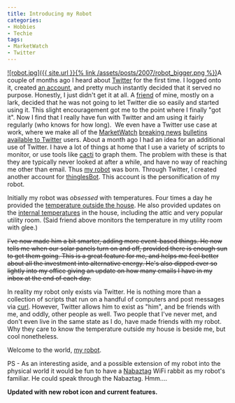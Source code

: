 ```yaml
---
title: Introducing my Robot
categories:
- Hobbies
- Techie
tags:
- MarketWatch
- Twitter
---
```


[![robot.jpg]({{ site.url }}{% link /assets/posts/2007/robot_bigger.png %})](http://twitter.com/thinglesBot)A couple of months ago I heard about [Twitter](http://twitter.com/) for the first time. I logged onto it, created [an account](http://twitter.com/thingles), and pretty much instantly decided that it served no purpose. Honestly, I just didn't get it at all. A [friend](http://www.jimbernard.net/) of mine, mostly on a lark, decided that he was not going to let Twitter die so easily and started using it. This slight encouragement got me to the point where I finally "got it". Now I find that I really have fun with Twitter and am using it fairly regularly (who knows for how long).  We even have a Twitter use case at work, where we make all of the [MarketWatch](http://www.marketwatch.com/) [breaking news](http://blogs.marketwatch.com/about_marketwatch/2007/01/breaking_news_o.html) [bulletins available to Twitter](http://twitter.com/marketwatch) users.
About a month ago I had an idea for an additional use of Twitter. I have a lot of things at home that I use a variety of scripts to monitor, or use tools like [cacti](http://cacti.net/) to graph them. The problem with these is that they are typically never looked at after a while, and have no way of reaching me other than email. Thus [my robot](http://twitter.com/thinglesBot) was born. Through Twitter, I created another account for [thinglesBot](http://twitter.com/thinglesBot). This account is the personification of my robot.

Initially my robot was _obsessed_ with temperatures. Four times a day he provided the [temperature outside the house](http://twitter.com/thinglesbot/statuses/790916953). He also provided updates on the [internal temperatures](http://twitter.com/thinglesbot/statuses/791003480) in the house, including the attic and very popular utility room. (Said friend above monitors the temperature in my utility room with glee.)

<strike>I've now made him a bit smarter, adding more event-based things. He now tells me when our solar panels turn on and off, provided there is enough sun to get them going. This is a great feature for me, and helps me feel better about all the investment into alternative energy. He's also dipped ever so lightly into my office giving an update on how many emails I have in my inbox at the end of each day.</strike>

In reality my robot only exists via Twitter. He is nothing more than a collection of scripts that run on a handful of computers and post messages via [curl](http://curl.haxx.se/). However, Twitter allows him to exist as "him", and be friends with me, and oddly, other people as well. Two people that I've never met, and don't even live in the same state as I do, have made friends with my robot. Why they care to know the temperature outside my house is beside me, but cool nonetheless.

Welcome to the world, [my robot](http://twitter.com/thinglesBot).

PS - As an interesting aside, and a possible extension of my robot into the physical world it would be fun to have a [Nabaztag](http://www.nabaztags.com) WiFi rabbit as my robot's familiar. He could speak through the Nabaztag. Hmm....

**Updated with new robot icon and current features.**
